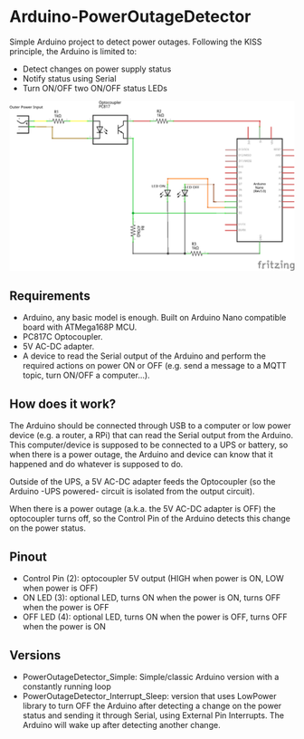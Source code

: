 # Arduino-PowerOutageDetector

Simple Arduino project to detect power outages. Following the KISS principle, the Arduino is limited to:

- Detect changes on power supply status
- Notify status using Serial
- Turn ON/OFF two ON/OFF status LEDs

![Schematic](ArduinoPowerOutageDetector_Schematic.png)

## Requirements

- Arduino, any basic model is enough. Built on Arduino Nano compatible board with ATMega168P MCU.
- PC817C Optocoupler.
- 5V AC-DC adapter.
- A device to read the Serial output of the Arduino and perform the required actions on power ON or OFF (e.g. send a message to a MQTT topic, turn ON/OFF a computer...).

## How does it work?

The Arduino should be connected through USB to a computer or low power device (e.g. a router, a RPi) that can read the Serial output from the Arduino.
This computer/device is supposed to be connected to a UPS or battery, so when there is a power outage, the Arduino and device can know that it happened and do whatever is supposed to do.

Outside of the UPS, a 5V AC-DC adapter feeds the Optocoupler (so the Arduino -UPS powered- circuit is isolated from the output circuit).

When there is a power outage (a.k.a. the 5V AC-DC adapter is OFF) the optocoupler turns off, so the Control Pin of the Arduino detects this change on the power status.

## Pinout

- Control Pin (2): optocoupler 5V output (HIGH when power is ON, LOW when power is OFF)
- ON LED (3): optional LED, turns ON when the power is ON, turns OFF when the power is OFF
- OFF LED (4): optional LED, turns ON when the power is OFF, turns OFF when the power is ON

## Versions

- PowerOutageDetector_Simple: Simple/classic Arduino version with a constantly running loop
- PowerOutageDetector_Interrupt_Sleep: version that uses LowPower library to turn OFF the Arduino after detecting a change on the power status and sending it through Serial, using External Pin Interrupts. The Arduino will wake up after detecting another change.
